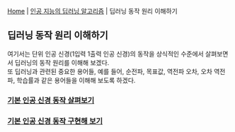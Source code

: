 [Home](./../../README.md) | [인공 지능의 딥러닝 알고리즘](./../README.md) | 딥러닝 동작 원리 이해하기

## 딥러닝 동작 원리 이해하기
여기서는 단위 인공 신경(1입력 1출력 인공 신경)의 동작을 상식적인 수준에서 살펴보면서 딥러닝의 동작 원리를 이해해 보겠다.  
또 딥러닝과 관련된 중요한 용어들, 예를 들어, 순전파, 목표값, 역전파 오차, 오차 역전파, 학습률과 같은 용어들을 이해해 보도록 하겠다.

### [기본 인공 신경 동작 살펴보기](./2_1_1/README.md)
### [기본 인공 신경 동작 구현해 보기](./2_1_2/README.md)
